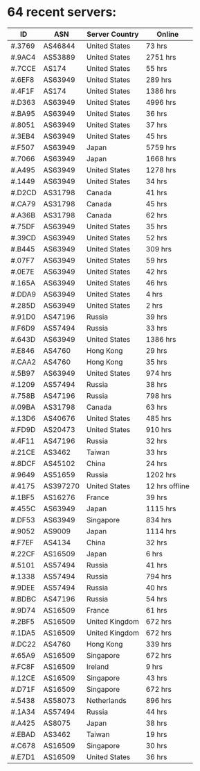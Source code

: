 # 64 recent servers:

| ID | ASN | Server Country | Online |
| ------ | ------ | ------ | ------ |
| #.3769 | AS46844 | United States | 73 hrs |
| #.9AC4 | AS53889 | United States | 2751 hrs |
| #.7CCE | AS174 | United States | 55 hrs |
| #.6EF8 | AS63949 | United States | 289 hrs |
| #.4F1F | AS174 | United States | 1386 hrs |
| #.D363 | AS63949 | United States | 4996 hrs |
| #.BA95 | AS63949 | United States | 36 hrs |
| #.8051 | AS63949 | United States | 37 hrs |
| #.3EB4 | AS63949 | United States | 45 hrs |
| #.F507 | AS63949 | Japan | 5759 hrs |
| #.7066 | AS63949 | Japan | 1668 hrs |
| #.A495 | AS63949 | United States | 1278 hrs |
| #.1449 | AS63949 | United States | 34 hrs |
| #.D2CD | AS31798 | Canada | 41 hrs |
| #.CA79 | AS31798 | Canada | 45 hrs |
| #.A36B | AS31798 | Canada | 62 hrs |
| #.75DF | AS63949 | United States | 35 hrs |
| #.39CD | AS63949 | United States | 52 hrs |
| #.B445 | AS63949 | United States | 309 hrs |
| #.07F7 | AS63949 | United States | 59 hrs |
| #.0E7E | AS63949 | United States | 42 hrs |
| #.165A | AS63949 | United States | 46 hrs |
| #.DDA9 | AS63949 | United States | 4 hrs |
| #.285D | AS63949 | United States | 2 hrs |
| #.91D0 | AS47196 | Russia | 39 hrs |
| #.F6D9 | AS57494 | Russia | 33 hrs |
| #.643D | AS63949 | United States | 1386 hrs |
| #.E846 | AS4760 | Hong Kong | 29 hrs |
| #.CAA2 | AS4760 | Hong Kong | 35 hrs |
| #.5B97 | AS63949 | United States | 974 hrs |
| #.1209 | AS57494 | Russia | 38 hrs |
| #.758B | AS47196 | Russia | 798 hrs |
| #.09BA | AS31798 | Canada | 63 hrs |
| #.13D6 | AS40676 | United States | 485 hrs |
| #.FD9D | AS20473 | United States | 910 hrs |
| #.4F11 | AS47196 | Russia | 32 hrs |
| #.21CE | AS3462 | Taiwan | 33 hrs |
| #.8DCF | AS45102 | China | 24 hrs |
| #.9649 | AS51659 | Russia | 1202 hrs |
| #.4175 | AS397270 | United States | 12 hrs offline |
| #.1BF5 | AS16276 | France | 39 hrs |
| #.455C | AS63949 | Japan | 1115 hrs |
| #.DF53 | AS63949 | Singapore | 834 hrs |
| #.9052 | AS9009 | Japan | 1114 hrs |
| #.F7EF | AS4134 | China | 32 hrs |
| #.22CF | AS16509 | Japan | 6 hrs |
| #.5101 | AS57494 | Russia | 41 hrs |
| #.1338 | AS57494 | Russia | 794 hrs |
| #.9DEE | AS57494 | Russia | 40 hrs |
| #.BDBC | AS47196 | Russia | 54 hrs |
| #.9D74 | AS16509 | France | 61 hrs |
| #.2BF5 | AS16509 | United Kingdom | 672 hrs |
| #.1DA5 | AS16509 | United Kingdom | 672 hrs |
| #.DC22 | AS4760 | Hong Kong | 339 hrs |
| #.65A9 | AS16509 | Singapore | 672 hrs |
| #.FC8F | AS16509 | Ireland | 9 hrs |
| #.12CE | AS16509 | Singapore | 43 hrs |
| #.D71F | AS16509 | Singapore | 672 hrs |
| #.5438 | AS58073 | Netherlands | 896 hrs |
| #.1A34 | AS57494 | Russia | 44 hrs |
| #.A425 | AS8075 | Japan | 38 hrs |
| #.EBAD | AS3462 | Taiwan | 19 hrs |
| #.C678 | AS16509 | Singapore | 30 hrs |
| #.E7D1 | AS16509 | United States | 36 hrs |

